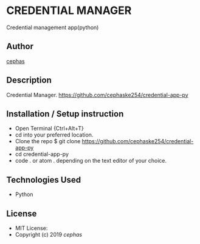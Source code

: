 # CREDENTIAL MANAGER
Credential management app(python)

## Author

[cephas]()

## Description
Credential Manager. https://github.com/cephaske254/credential-app-py

## Installation / Setup instruction
* Open Terminal {Ctrl+Alt+T}
* cd into your preferred location.
* Clone the repo $ git clone https://github.com/cephaske254/credential-app-py
* cd credential-app-py
* code . or atom . depending on the text editor of your choice.

## Technologies Used

* Python

## License
* MIT License:
* Copyright (c) 2019 *cephas*
